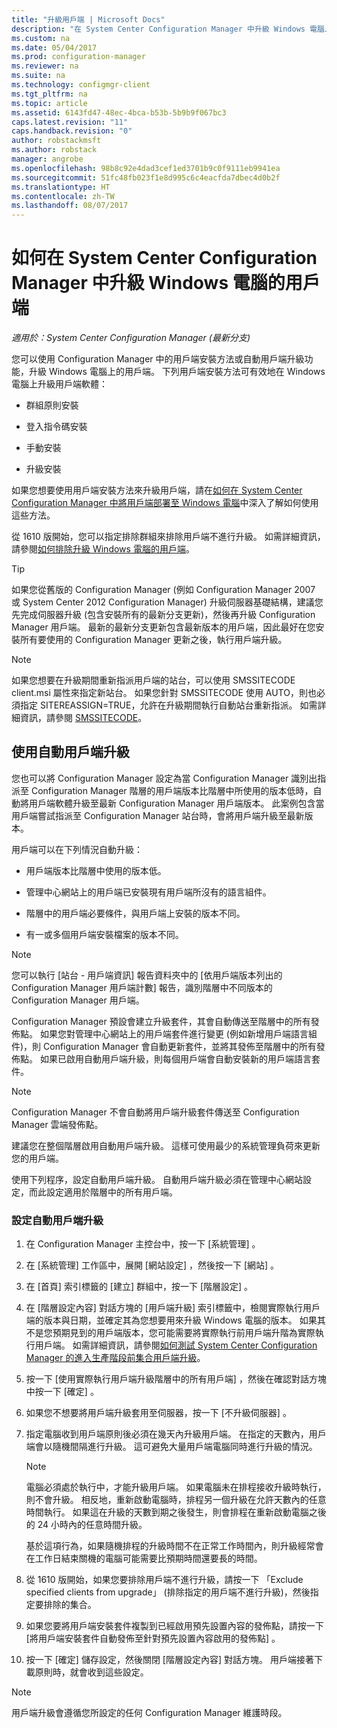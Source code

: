 ```yaml
---
title: "升級用戶端 | Microsoft Docs"
description: "在 System Center Configuration Manager 中升級 Windows 電腦上的用戶端。"
ms.custom: na
ms.date: 05/04/2017
ms.prod: configuration-manager
ms.reviewer: na
ms.suite: na
ms.technology: configmgr-client
ms.tgt_pltfrm: na
ms.topic: article
ms.assetid: 6143fd47-48ec-4bca-b53b-5b9b9f067bc3
caps.latest.revision: "11"
caps.handback.revision: "0"
author: robstackmsft
ms.author: robstack
manager: angrobe
ms.openlocfilehash: 98b8c92e4dad3cef1ed3701b9c0f9111eb9941ea
ms.sourcegitcommit: 51fc48fb023f1e8d995c6c4eacfda7dbec4d0b2f
ms.translationtype: HT
ms.contentlocale: zh-TW
ms.lasthandoff: 08/07/2017
---
```

# <a name="how-to-upgrade-clients-for-windows-computers-in-system-center-configuration-manager"></a>如何在 System Center Configuration Manager 中升級 Windows 電腦的用戶端

*適用於：System Center Configuration Manager (最新分支)*

您可以使用 Configuration Manager 中的用戶端安裝方法或自動用戶端升級功能，升級 Windows 電腦上的用戶端。 下列用戶端安裝方法可有效地在 Windows 電腦上升級用戶端軟體：  

-   群組原則安裝  

-   登入指令碼安裝  

-   手動安裝  

-   升級安裝  

 如果您想要使用用戶端安裝方法來升級用戶端，請在[如何在 System Center Configuration Manager 中將用戶端部署至 Windows 電腦](../../../../core/clients/deploy/deploy-clients-to-windows-computers.md)中深入了解如何使用這些方法。

 從 1610 版開始，您可以指定排除群組來排除用戶端不進行升級。 如需詳細資訊，請參閱[如何排除升級 Windows 電腦的用戶端](exclude-clients-windows.md)。  


> [!TIP]  
>  如果您從舊版的 Configuration Manager \(例如 Configuration Manager 2007 或 System Center 2012 Configuration Manager\) 升級伺服器基礎結構，建議您先完成伺服器升級 (包含安裝所有的最新分支更新)，然後再升級 Configuration Manager 用戶端。   最新的最新分支更新包含最新版本的用戶端，因此最好在您安裝所有要使用的 Configuration Manager 更新之後，執行用戶端升級。

> [!NOTE]
> 如果您想要在升級期間重新指派用戶端的站台，可以使用 SMSSITECODE client.msi 屬性來指定新站台。 如果您針對 SMSSITECODE 使用 AUTO，則也必須指定 SITEREASSIGN=TRUE，允許在升級期間執行自動站台重新指派。 如需詳細資訊，請參閱 [SMSSITECODE](../../deploy/about-client-installation-properties.md#smssitecode)。

## <a name="use-automatic-client-upgrade"></a>使用自動用戶端升級  
 您也可以將 Configuration Manager 設定為當 Configuration Manager 識別出指派至 Configuration Manager 階層的用戶端版本比階層中所使用的版本低時，自動將用戶端軟體升級至最新 Configuration Manager 用戶端版本。 此案例包含當用戶端嘗試指派至 Configuration Manager 站台時，會將用戶端升級至最新版本。  

 用戶端可以在下列情況自動升級：  

-   用戶端版本比階層中使用的版本低。  

-   管理中心網站上的用戶端已安裝現有用戶端所沒有的語言組件。  

-   階層中的用戶端必要條件，與用戶端上安裝的版本不同。  

-   有一或多個用戶端安裝檔案的版本不同。  

> [!NOTE]  
>  您可以執行 [站台 - 用戶端資訊] 報告資料夾中的 [依用戶端版本列出的 Configuration Manager 用戶端計數] 報告，識別階層中不同版本的 Configuration Manager 用戶端。  

 Configuration Manager 預設會建立升級套件，其會自動傳送至階層中的所有發佈點。 如果您對管理中心網站上的用戶端套件進行變更 (例如新增用戶端語言組件)，則 Configuration Manager 會自動更新套件，並將其發佈至階層中的所有發佈點。 如果已啟用自動用戶端升級，則每個用戶端會自動安裝新的用戶端語言套件。  

> [!NOTE]  
>  Configuration Manager 不會自動將用戶端升級套件傳送至 Configuration Manager 雲端發佈點。  

 建議您在整個階層啟用自動用戶端升級。 這樣可使用最少的系統管理負荷來更新您的用戶端。  

 使用下列程序，設定自動用戶端升級。 自動用戶端升級必須在管理中心網站設定，而此設定適用於階層中的所有用戶端。  

### <a name="to-configure-automatic-client-upgrades"></a>設定自動用戶端升級  

1.  在 Configuration Manager 主控台中，按一下 [系統管理] 。  

2.  在 [系統管理]  工作區中，展開 [網站設定] ，然後按一下 [網站] 。  

3.  在 [首頁]  索引標籤的 [建立]  群組中，按一下 [階層設定] 。  

4.  在 [階層設定內容]  對話方塊的 [用戶端升級]  索引標籤中，檢閱實際執行用戶端的版本與日期，並確定其為您想要用來升級 Windows 電腦的版本。  如果其不是您預期見到的用戶端版本，您可能需要將實際執行前用戶端升階為實際執行用戶端。 如需詳細資訊，請參閱[如何測試 System Center Configuration Manager 的進入生產階段前集合用戶端升級](../../../../core/clients/manage/upgrade/test-client-upgrades.md)。  

5.  按一下 [使用實際執行用戶端升級階層中的所有用戶端]  ，然後在確認對話方塊中按一下 [確定]  。  

6.  如果您不想要將用戶端升級套用至伺服器，按一下 [不升級伺服器] 。  

7.  指定電腦收到用戶端原則後必須在幾天內升級用戶端。 在指定的天數內，用戶端會以隨機間隔進行升級。 這可避免大量用戶端電腦同時進行升級的情況。

    > [!NOTE]
    > 電腦必須處於執行中，才能升級用戶端。 如果電腦未在排程接收升級時執行，則不會升級。 相反地，重新啟動電腦時，排程另一個升級在允許天數內的任意時間執行。 如果這在升級的天數到期之後發生，則會排程在重新啟動電腦之後的 24 小時內的任意時間升級。
    >     
    > 基於這項行為，如果隨機排程的升級時間不在正常工作時間內，則升級經常會在工作日結束關機的電腦可能需要比預期時間還要長的時間。

7. 從 1610 版開始，如果您要排除用戶端不進行升級，請按一下 「Exclude specified clients from upgrade」 (排除指定的用戶端不進行升級)，然後指定要排除的集合。

8.  如果您要將用戶端安裝套件複製到已經啟用預先設置內容的發佈點，請按一下 [將用戶端安裝套件自動發佈至針對預先設置內容啟用的發佈點] 。  

9. 按一下 [確定]  儲存設定，然後關閉 [階層設定內容]  對話方塊。 用戶端接著下載原則時，就會收到這些設定。

>[!NOTE]
>用戶端升級會遵循您所設定的任何 Configuration Manager 維護時段。
